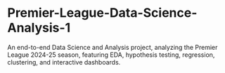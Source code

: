 # Premier-League-Data-Science-Analysis-1
An end-to-end Data Science and Analysis project, analyzing the Premier League 2024-25 season, featuring EDA, hypothesis testing, regression, clustering, and interactive dashboards.
